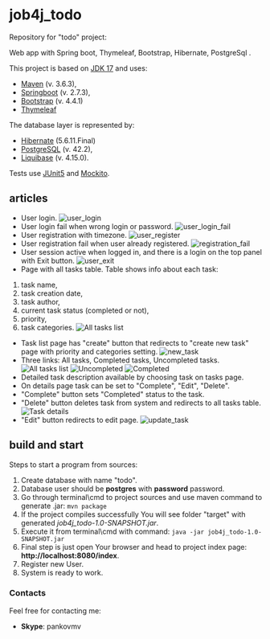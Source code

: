 # job4j_todo
Repository for "todo" project:

Web app with Spring boot, Thymeleaf, Bootstrap, Hibernate, PostgreSql .


This project is based on [JDK 17](https://www.oracle.com/java/technologies/javase-downloads.html#JDK17) and uses:
- [Maven](https://maven.apache.org/) (v. 3.6.3),
- [Springboot](https://spring.io/) (v. 2.7.3),
- [Bootstrap](https://getbootstrap.com/docs/4.4/getting-started/introduction/) (v. 4.4.1)
- [Thymeleaf](https://www.thymeleaf.org/)

The database layer is represented by:
- [Hibernate](https://hibernate.org/) (5.6.11.Final)
- [PostgreSQL](https://www.postgresql.org/) (v. 42.2),
- [Liquibase](https://www.liquibase.org/) (v. 4.15.0).

Tests use [JUnit5](https://junit.org/junit5/) and [Mockito](https://site.mockito.org/).

## articles
- User login.
![user_login](https://raw.github.com/fourbarman/screenshots/main/job4j_todo/user_login.png)
- User login fail when wrong login or password.
![user_login_fail](https://raw.github.com/fourbarman/screenshots/main/job4j_todo/user_login_fail.png)
- User registration with timezone.
![user_register](https://raw.github.com/fourbarman/screenshots/main/job4j_todo/user_register.png)
- User registration fail when user already registered.
![registration_fail](https://raw.github.com/fourbarman/screenshots/main/job4j_todo/registration_fail_when_already_registered.png)
- User session active when logged in, and there is a login on the top panel with Exit button.
![user_exit](https://raw.github.com/fourbarman/screenshots/main/job4j_todo/user_exit_link.png)
- Page with all tasks table. Table shows info about each task:
1. task name, 
2. task creation date, 
3. task author, 
4. current task status (completed or not), 
5. priority, 
6. task categories.
![All tasks list](https://raw.github.com/fourbarman/screenshots/main/job4j_todo/task_list.png)
- Task list page has "create" button that redirects to "create new task" page with priority and categories setting.
![new_task](https://raw.github.com/fourbarman/screenshots/main/job4j_todo/new_task.png)
- Three links: All tasks, Completed tasks, Uncompleted tasks.
![All tasks list](https://raw.github.com/fourbarman/screenshots/main/job4j_todo/task_list.png)
![Uncompleted](https://raw.github.com/fourbarman/screenshots/main/job4j_todo/uncompleted_task_list.png)
![Completed](https://raw.github.com/fourbarman/screenshots/main/job4j_todo/completed_task_list.png)
- Detailed task description available by choosing task on tasks page.
- On details page task can be set to "Complete", "Edit", "Delete".
- "Complete" button sets "Completed" status to the task.
- "Delete" button deletes task from system and redirects to all tasks table.
![Task details](https://raw.github.com/fourbarman/screenshots/main/job4j_todo/task_details.png)
- "Edit" button redirects to edit page.
![update_task](https://raw.github.com/fourbarman/screenshots/main/job4j_todo/update_task.png)

## build and start
Steps to start a program from sources:
1. Create database with name "todo".
2. Database user should be **postgres** with **password** password.
3. Go through terminal\cmd to project sources and use maven command to generate .jar:
```mvn package```
4. If the project compiles successfully You will see folder "target" with generated _job4j_todo-1.0-SNAPSHOT.jar_.
5. Execute it from terminal\cmd with command:
```java -jar job4j_todo-1.0-SNAPSHOT.jar```
6. Final step is just open Your browser and head to project index page: **http://localhost:8080/index**.
7. Register new User.
8. System is ready to work.

### Contacts
Feel free for contacting me:
- **Skype**: pankovmv
